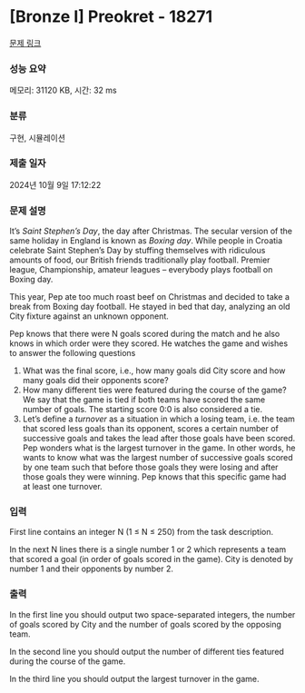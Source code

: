 # [Bronze I] Preokret - 18271 

[문제 링크](https://www.acmicpc.net/problem/18271) 

### 성능 요약

메모리: 31120 KB, 시간: 32 ms

### 분류

구현, 시뮬레이션

### 제출 일자

2024년 10월 9일 17:12:22

### 문제 설명

<p>It’s <em>Saint Stephen’s Day</em>, the day after Christmas. The secular version of the same holiday in England is known as <em>Boxing day</em>. While people in Croatia celebrate Saint Stephen’s Day by stuffing themselves with ridiculous amounts of food, our British friends traditionally play football. Premier league, Championship, amateur leagues – everybody plays football on Boxing day.</p>

<p>This year, Pep ate too much roast beef on Christmas and decided to take a break from Boxing day football. He stayed in bed that day, analyzing an old City fixture against an unknown opponent.</p>

<p>Pep knows that there were N goals scored during the match and he also knows in which order were they scored. He watches the game and wishes to answer the following questions</p>

<ol>
	<li>What was the final score, i.e., how many goals did City score and how many goals did their opponents score?</li>
	<li>How many different ties were featured during the course of the game? We say that the game is tied if both teams have scored the same number of goals. The starting score 0:0 is also considered a tie.</li>
	<li>Let’s define a <em>turnover</em> as a situation in which a losing team, i.e. the team that scored less goals than its opponent, scores a certain number of successive goals and takes the lead after those goals have been scored. Pep wonders what is the largest turnover in the game. In other words, he wants to know what was the largest number of successive goals scored by one team such that before those goals they were losing and after those goals they were winning. Pep knows that this specific game had at least one turnover.</li>
</ol>

### 입력 

 <p>First line contains an integer N (1 ≤ N ≤ 250) from the task description.</p>

<p>In the next N lines there is a single number 1 or 2 which represents a team that scored a goal (in order of goals scored in the game). City is denoted by number 1 and their opponents by number 2.</p>

### 출력 

 <p>In the first line you should output two space-separated integers, the number of goals scored by City and the number of goals scored by the opposing team.</p>

<p>In the second line you should output the number of different ties featured during the course of the game.</p>

<p>In the third line you should output the largest turnover in the game.</p>

